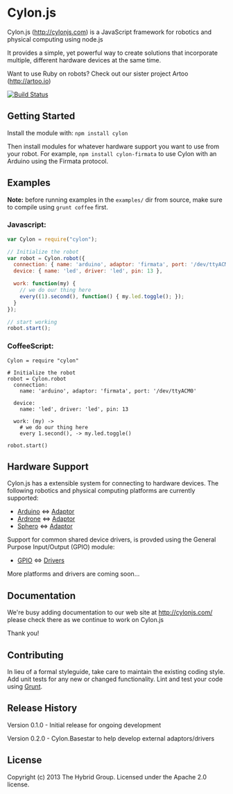 # Cylon.js 

Cylon.js (http://cylonjs.com) is a JavaScript framework for robotics and physical computing using node.js

It provides a simple, yet powerful way to create solutions that incorporate multiple, different hardware devices at the same time.

Want to use Ruby on robots? Check out our sister project Artoo (http://artoo.io)

[![Build Status](https://secure.travis-ci.org/hybridgroup/cylon.png?branch=master)](http://travis-ci.org/hybridgroup/cylon)

## Getting Started

Install the module with: `npm install cylon`

Then install modules for whatever hardware support you want to use from your robot. For example, `npm install cylon-firmata` to use Cylon with an Arduino using the Firmata protocol.

## Examples

**Note:** before running examples in the `examples/` dir from source, make sure to compile using `grunt coffee` first.

### Javascript:
```javascript
var Cylon = require("cylon");

// Initialize the robot
var robot = Cylon.robot({
  connection: { name: 'arduino', adaptor: 'firmata', port: '/dev/ttyACM0' },
  device: { name: 'led', driver: 'led', pin: 13 },

  work: function(my) {
    // we do our thing here
    every((1).second(), function() { my.led.toggle(); });
  }
});

// start working
robot.start();
```

### CoffeeScript:
```coffee-script
Cylon = require "cylon"

# Initialize the robot
robot = Cylon.robot
  connection:
    name: 'arduino', adaptor: 'firmata', port: '/dev/ttyACM0'

  device:
    name: 'led', driver: 'led', pin: 13

  work: (my) ->
    # we do our thing here
    every 1.second(), -> my.led.toggle()

robot.start()
```

## Hardware Support
Cylon.js has a extensible system for connecting to hardware devices. The following robotics and physical computing platforms are currently supported:

  - [Arduino](http://www.arduino.cc/) <=> [Adaptor](https://github.com/hybridgroup/cylon-firmata)
  - [Ardrone](http://ardrone2.parrot.com/) <=> [Adaptor](https://github.com/hybridgroup/cylon-ardrone)
  - [Sphero](http://www.gosphero.com/) <=> [Adaptor](https://github.com/hybridgroup/cylon-sphero)

Support for common shared device drivers, is provded using the General Purpose Input/Output (GPIO) module:

  - [GPIO](https://en.wikipedia.org/wiki/General_Purpose_Input/Output) <=> [Drivers](https://github.com/hybridgroup/cylon-gpio)

More platforms and drivers are coming soon...

## Documentation
We're busy adding documentation to our web site at http://cylonjs.com/ please check there as we continue to work on Cylon.js

Thank you!

## Contributing
In lieu of a formal styleguide, take care to maintain the existing coding style.
Add unit tests for any new or changed functionality. Lint and test your code
using [Grunt](http://gruntjs.com/).

## Release History
Version 0.1.0 - Initial release for ongoing development

Version 0.2.0 - Cylon.Basestar to help develop external adaptors/drivers

## License
Copyright (c) 2013 The Hybrid Group. Licensed under the Apache 2.0 license.

